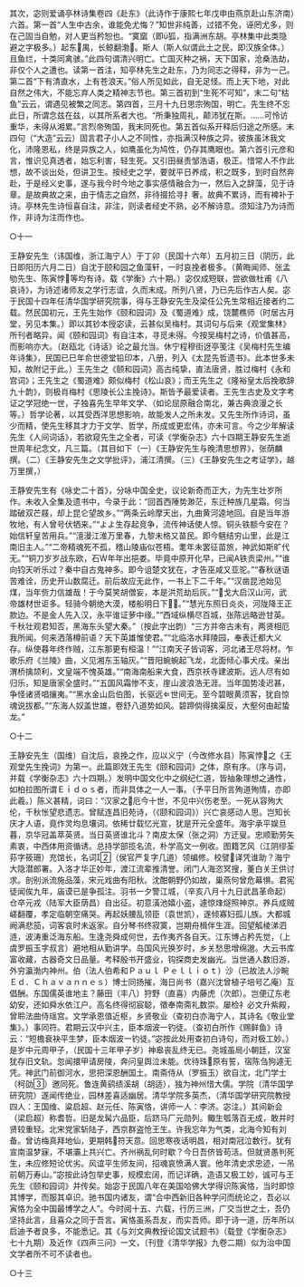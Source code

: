 <!-- { "loadSidebar": true } -->
其次，宓则爱诵亭林诗集卷四《赴东》（此诗作于康熙七年戊申由燕京赴山东济南）六首。第一首“人生中古余，谁能免尤悔？”知世非纯善，过错不免，诬罔尤多，则在己固当自勉，对人更当矜恕也。“寞窳（即狐，指满洲东胡。亭林集中此类隐避之字极多。）起东禺，长鲸翻渤。斯人（斯人似谓此土之民，即汉族全体。）且鱼烂，十类同禽骇。”此四句谓清兴明亡。亡国灭种之祸，天下国家，沧桑浩劫，非仅个人之遭也。读第一首注，知亭林先生之赴东，乃为同志之得释，非为一己。第二首“下有清直水，上有苍浪天。”俗人所见如此，自无足怪。而上天下地，对此自然之伟大，不能忘弃人类之精神志节也。第三首初到“生死不可知”，末二句“枯鱼”云云，谓遇见被繁之同志。第四首，三月十九日思宗殉国，明亡。先生终不忘此日，所谓念兹在兹，以其所系者大也。“所秉独周礼，颠沛犹在斯。……可怜访重华，未得从湘累。”言烈帝殉国，我未同死也。第五首似系开释后归途之所感。末四句（“大造”云云）固言君子小人之不同性，亦指满汉种族之异。彼族虽沐我文化，沛隆恩私，终是异族之人，如鹰虽化为鸠性，仍存其鹰眼也。第六首引元彦和言，惟识见真透者，始忘利害，轻生死。又引田昼责邹浩语，极正。惜常人不作此想，故不谈出处，但讲卫生。按经史之学，要就平日养成，积之既多，到时自然奔赴，于是经义史事，遂与我今时今地之事实感情融合为一，然后入之辞藻，见于诗章。是故典故之来，由于情志之自然，非待掇拾寻扌奢。故典不累诗，而有裨补于诗。亭林先生诗恒喜自注，非注，则读者经史不熟，必不解诗意。须知注乃为诗而作，非诗为注而作也。

○十一

王静安先生（讳国维，浙江海宁人）于丁卯（民国十六年）五月初三日（阴历，此日即阳历六月二日）自沈于颐和园之鱼藻轩，一时哀挽者极多。（黄晦闻师、张孟劬先生、陈寅悖等均有诗。载《学衡》六十期。）宓仅成短联，尝欲做杜甫《八哀诗》，为诗述诸师友之学行志谊，久而末成。所列八贤，乃已先后作古人矣。宓于民国十四年任清华国学研究院事，得与王静安先生及梁任公先生常相近接者约二载。然民国初元，王先生始作《颐和园词》及《蜀道难》成，饶麓樵师（时居古月堂，另见本集。）即以其钞本授宓读，云甚似吴梅村。其词句与后来《观堂集林》所刊者略异。闻《颐和园词》有自注本，寻觅未得。今按吴梅村之诗，价值甚高，而影响亦大。（赵瓯北《诗话》论之最允当。休宁程穆街迓亭笺注《吴梅村先生编年诗集》，民国已巳年俞世德堂铅印本，八册，列入《太昆先哲遗书》。此本世多未知，故附记于此。）王先生之《颐和园词》高古纯挚，直法唐贤，胜过梅村《永和宫词》；王先生之《蜀道难》颇似梅村《松山哀》；而王先生之《隆裕皇太后挽歌辞九十韵》，则极肖梅村《思陵长公主挽诗》。斯皆予最爱读者。王先生古史及文字考证之学冠绝一世，子独喜先生早年文学、（如论屈原融合南北，兼古典浪漫之长等。）哲学论著，以其受西洋思想影响，故能发人之所未发。又先生所作诗词，虽少而精，使先生移其才力于文学、哲学，所成或更宏伟，亦未可言。今之少年解读先生《人间词话》，若欲窥先生之全者，可读《学衡杂志》六十四期王静安先生逝世周年纪念文，凡三篇。（其目如下（一）《王静安先生与晚清思想界》，张荫麟撰。（二）《王静安先生之文学批评》，浦江清撰。（三）《王静安先生之考证学》，越万里撰，）

王静安先生有《咏史二十首》，分咏中国全史，议论新奇而正大，为先生壮岁所作。未收入全集及遗书中，今录于此：“回首西陲势渺茫，东迁种族几星霜。何当踏破双芒屐，却上昆仑望故乡。”“两条云岭摩天出，九曲黄河逵地回。自是当年游牧地，有人曾号伏牺来。”“よよ生存起竞争，流传神话使人惊。铜头铁额今安在？始信轩皇苦用兵。”“澶漫江淮万里春，九黎未格又苗民。即今魑结穷山里，此是江南旧主人。”“二帝精魂死不孤，稽山陵庙似苍梧。耄年未罢征苗旅，神武如斯旷代无。”“铜刀岁岁战东欧，石年年出挹娄。毕竟中原开化早，已闻Α铁贡梁州。”“谁向钧天听乐过？秦中自古鬼神多。即今诅楚文犹在，才告巫咸又亚驼。”“春秋谜语苦难诠，历史开山数腐迁。前后故应无此作，一书上下二千年。”“汉凿昆池始见煤，当年赀力信雄哉！于今莫笑胡僧妄，本是洪荒劫后灰。”“戈大启汉山河，武帝雄材世讵多。轻骑今朝绝大漠，楼船明日下。”“慧光东照日炎炎，河陇降王正款边。不是金人先入汉，永平谁证萝中缘。”“西域纵横尽百城，张陈远略逊甘英。千秋壮观君知否，黑海东头望大秦。”（按此字出韵）“三方并帝古未有，两贤相厄我所闻。何来洒落樽前语？天下英雄惟使君。”“北临洛水拜陵园，奉表迁都大义存。纵使暮年终作贼，江东那更有桓温！”“江南天子皆词客，河北诸王尽将材。乍歌乐府《兰陵》曲，义见湘东玉轴灰。”“晋阳蜿蜿起飞龙，北面倾心事犬戌。亲出渭桥擒颉利，文皇端不愧英雄。”“南海南船来大食，西京袄寺建波斯。远人尽有如归乐，知是唐家全盛时。”“五国风霜惨不支，崖山波浪浩无涯。当年国势凌迟甚，争怪诸贤唱攘夷。”“黑水金山启伯图，长驱远世间无。至今碧眼黄须客，犹自惊魂说拔都。”“东海人奴盖世雄，卷舒八道势如风。碧蹄倘得擒渠反，大壑何由起蛰龙。”

○十二

王静安先生（国维）自沈后，哀挽之作，应以义宁（今改修水县）陈寅悖之《王观堂先生挽词》为第一。此篇即效王先生《颐和园词》之体，原有序。（序与词，并载《学衡杂志》六十四期。）发明中国文化中之纲纪仁道，皆抽象理想之通性，如柏拉图所谓Ｅｉｄｏｓ者，而非具体之一人一事。（予平日所言殉道殉情，亦即此羲。）陈义甚精，词曰：“汉家之厄今十世，不见中兴伤老至。一死从容殉大伦，千秋怅望悲遗志。曾赋连昌旧苑诗，（《颐和园词》）兴亡哀感动人思。岂知长庆才人语，竟作灵均息壤词。依稀廿载忆光宣，犹是开元全盛年。海宇承平娱旦暮，京华冠盖萃英贤。当日英贤谁北斗？南皮太保（张之洞）方迂叟。忠顺勤劳矢素衷，中西体用资循诱。总持学部揽名流，朴学高文一例收。图籍艺风（江阴缪荃荪字筱珊）充馆长，名词（侯官严复字几道）领编修。校譬译凭谁助？海宁大隐潜郎署。入洛才华正妙年，渡江流辈推清誉。闭门人海恣冥搜，董白关王供讨求。剖别派流施品藻，宋元戏曲有阳秋。沈酣朝野仍如故，巢燕何曾危幕惧。君宪徒闻俟九年，庙谟已是争孤注。羽书一夕警江城，（辛亥八月十九日武昌革命起）仓卒元戎（陆军大臣荫昌）自出征。初意潢池嬉小盗，遽惊烽燧照神京。养兵成贼嵯翻覆，孝定临朝空痛哭。再起妖腰乱领臣（袁世凯），遂倾寡妇孤儿族。大都城阙满悲笳，词客哀时未返家。自分琴书终寂寞，岂期舟楫伴生涯。回望觚棱涕泗涟，波涛重泛海东船。生逢尧舜成何世，去作夷齐各自天。江东博占矜先觉，（上虞罗振玉字叔言）避地相从勤讲学。岛国风光换岁时，乡关愁思增绵邈。大云书库富收藏，古器奇文日品量。考释殷书开盛业，钩探商史发幽光。当世通人数旧游，外穷瀛渤内神州。伯（法人伯希和Ｐａｕｌ  Ｐｅｌｌｉｏｔ）沙（已故法人沙畹Ｅｄ．Ｃｈａｖａｎｎｅｓ）博士同扬摧，海日尚书（嘉兴沈曾植子培号乙庵）互倡酬。东国儒英谁地主？藤田（丰八）狩野（直喜）内藤虎（次郎）。岂便辽东老幼安，还如舜水依江户。高名终得彻宸聪，徵奉南斋礼数崇。屡检礻必文升紫殿，曾聆法曲侍瑶宫。文学承恩值近枢，乡贤敬业（查初白亦海宁人，其诗名《敬业堂集》。）事同符。君期云汉中兴主，臣本烟波一钓徒。（查初白所作《赐鲜鱼》诗云：“短檐衰袂平生梦，臣本烟波一钓徒。”宓按此处用查初白诗句，而对极工妙。）是岁中元周甲子，（民国十三年甲子岁）神皋丧乱终无已。尧城虽局小朝廷，汉室犹存旧文轨。忽闻擐甲请房陵，奔问皇舆泣未能。优待珠原有誓，宿陈刍狗遽无凭。神武门前御河水，思把深恩酬国土。南斋侍从（罗振玉）欲自沈，北门学士（柯劭）邀同死。鲁连黄鹞绩溪胡（胡适），独为神州惜大儒。学院（清华国学研究院）遂闻传绝业，园林差喜适幽居。清华学院多英杰，（清华国学研究院教授四人：王国维、粱启超、赵元任、陈寅恪，讲师一人：李济。宓注。）其间新会（梁启超）称耆哲。旧是龙髯六品臣，后跻马厂元勋列。鲰生瓠落百无成，敢并时贤较重轻。北宋党家斩陆子，西京群盗怆王生。许我忘年为气类，北海今知有刘备。曾访梅真拜地仙，更期韩符天意。回思寒夜话明昌，相对南冠泣数行。犹有宣南温梦寐，不堪灞上共兴亡。齐州祸乱何时歇？今日吾侪皆苟活。但就贤愚判死生，未应修短论优劣。风谊平生师友间，招魂哀愤满人寰。他年清史求忠迹，一吊前朝万寿山。”宓按此诗包举史事，规模宏阔，而记详确，造语又极工妙，诚可与王先生《颐和园词》并传矣。始宓于民国八年在美国哈佛大学得识陈寅恪，当时即惊其博学，而服其卓识。驰书国内诸友，谓“合中西新旧各种学问而统论之，吾必以寅恪为全中国最博学之人”。今时阅十五、六载，行历三洲，广交当世之士，吾仍坚持此言，且喜众之同于吾言。寅恪虽系吾友，而实吾师。即于诗一道，历年所以启迪予者良多，不能悉记。其《与刘文典教授论国文试题书》（载登《学衡杂志》七十九期）及近作《四声三问》一文，（刊登《清华学报》九卷二期）似为治中国文学者所不可不读者也。

○十三

